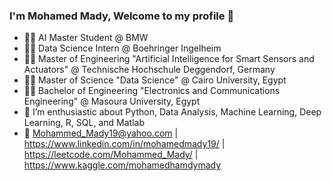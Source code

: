 ### I'm Mohamed Mady, Welcome to my profile 👋

- 👨‍💻 AI Master Student @ BMW
- 👨‍💻 Data Science Intern @ Boehringer Ingelheim
- 👨‍🎓 Master of Engineering "Artificial Intelligence for Smart Sensors and Actuators" @ Technische Hochschule Deggendorf, Germany
- 👨‍🎓 Master of Science "Data Science" @ Cairo University, Egypt
- 👨‍🎓 Bachelor of Engineering "Electronics and Communications Engineering" @ Masoura University, Egypt
- 🤠 I’m enthusiastic about Python, Data Analysis, Machine Learning, Deep Learning, R, SQL, and Matlab
- 💬 Mohammed_Mady19@yahoo.com | https://www.linkedin.com/in/mohamedmady19/ | https://leetcode.com/Mohammed_Mady/ | https://www.kaggle.com/mohamedhamdymady

